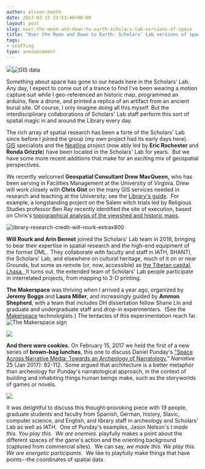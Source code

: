 ```yaml
---
author: alison-booth
date: 2017-02-15 23:53:48+00:00
layout: post
slug: over-the-moon-and-down-to-earth-scholars-lab-versions-of-space
title: "Over the Moon and Down to Earth: Scholars' Lab versions of space"
tags:
- staffing
type: announcement
---
```


![](http://static.scholarslab.org/wp-content/uploads/2015/08/IMG_03831-300x225.jpg)![GIS data](http://static.scholarslab.org/wp-content/uploads/2017/01/gis_data-300x236.jpeg)

Something about space has gone to our heads here in the Scholars' Lab.  Any day, I expect to come out of a trance to find I've been wearing a motion capture suit while I geo-referenced an historic map, programmed an arduino, flew a drone, and printed a replica of an artifact from an ancient burial site. Of course, I only imagine doing all this myself. But the interdisciplinary collaborations of Scholars' Lab staff perform this sort of spatial magic in and around the Library every day.

The rich array of spatial research has been a forte of the Scholars' Lab since before I joined the group (my own project had its early days here).  [GIS](https://egsc.usgs.gov/isb//pubs/gis_poster/) specialists and the [Neatline](http://neatline.org/) project (now ably led by **Eric Rochester** and **Ronda Grizzle**) have been located in the Scholars' Lab for years.  But we have some more recent additions that make for an exciting mix of geospatial perspectives.

We recently welcomed **Geospatial Consultant Drew MacQueen,** who has been serving in Facilities Management at the University of Virginia. Drew will work closely with **Chris Gist** on the many GIS services needed in research and teaching at the University; see the [Library's guide](http://guides.lib.virginia.edu/gis).  For example, a longstanding project on the Salem witch trials led by Religious Studies professor Ben Ray recently identified the site of execution, based on Chris's [topographical analysis of the viewshed and historic maps](https://news.virginia.edu/content/uvas-help-salem-finally-discovers-where-its-witches-were-executed).

![library-research-credit-will-rourk-extrax800](https://i1.wp.com/news.library.virginia.edu/files/2017/01/Library-Research-Credit-Will-Rourk-EXTRAx800.jpg?resize=584%2C417&ssl=1)

**Will Rourk and Arin Bennet** joined the Scholars' Lab team in 2016, bringing to bear their expertise in spatial research and the high-end equipment of the former DML.  They collaborate with faculty and staff in IATH, SHANTI, the Scholars' Lab, and elsewhere on cultural heritage, much of it on or near Grounds, but some as remote (or, now, accessible) as [the Tibetan capital, Lhasa.  ](https://magazine.arts.virginia.edu/stories/lhasa-vr-visualizing-the-historic-tibetan-capital)It turns out, the extended team of Scholars' Lab people participate in interrelated projects, from mapping to 3-D printing.

**The Makerspace** was thriving when I arrived a year ago, organized by **Jeremy Boggs** and **Laura Miller**, and increasingly guided by **Ammon Shepherd**, with a team that includes DH dissertation fellow Shane Lin and graduate and undergraduate staff and drop-in experimenters.  (See the [Makerspace](http://scholarslab.org/makerspace/) technologists.) The tentacles of this experimentation reach far.![The Makerspace sign](http://static.scholarslab.org/wp-content/uploads/2014/05/makerspace5-300x168.jpg)

![](http://static.scholarslab.org/wp-content/uploads/2017/02/DSC9814-300x200.jpg)



**And there were cookies.** On February 15, 2017 we held the first of a new series of **brown-bag lunches**, this one to discuss Daniel Punday's ["Space Across Narrative Media: Towards an Archeology of Narratology,](http://muse.jhu.edu/article/644085)" _Narrative_ 25 (Jan 2017): 92-112.  Some argued that architecture is a better metaphor than archeology for Punday's narratological approach, in the context of building and inhabiting things human beings make, such as the storyworlds of games or novels.

![](http://static.scholarslab.org/wp-content/uploads/2017/02/PundayIllustration-300x253.png)

It was delightful to discuss this thought-provoking piece with 19 people, graduate students and faculty from Spanish, German, history, Slavic, computer science, and English, and library staff in archeology and Scholars' Lab as well as IATH.  One of Punday's examples, Jason Nelson's _I made this. You play this.  We are enemies_. playfully makes a point about the different spaces of the game's action and the orienting background (captured from commercial sites).  We can say, _we made this. We play this. We are energetic participants._  We like to playfully make things that have points--the coordinates of spatial data.
